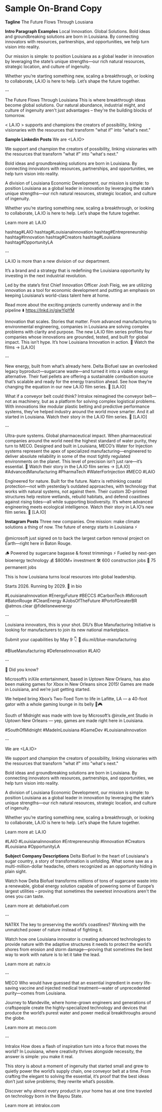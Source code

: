 # Sample On-Brand Copy

**Tagline**
The Future Flows Through Lousiana

**Intro Paragraph Examples**
Local Innovation. Global Solutions.
Bold ideas and groundbreaking solutions are born in Louisiana. By connecting innovators with resources, partnerships, and opportunities, we help turn vision into reality.

Our mission is simple: to position Louisiana as a global leader in innovation by leveraging the state’s unique strengths—our rich natural resources, strategic location, and culture of ingenuity.

Whether you’re starting something new, scaling a breakthrough, or looking to collaborate, LA.IO is here to help. Let’s shape the future together.

--

The Future Flows Through Louisiana
This is where breakthrough ideas become global solutions. Our natural abundance, industrial might, and culture of ingenuity aren't just advantages – they're the building blocks of tomorrow. 

< LA.IO > supports and champions the creators of possibility, linking visionaries with the resources that transform "what if" into "what's next."

**Sample Linkedin Posts**
We are <LA.IO>

We support and champion the creators of possibility, linking visionaries with the resources that transform "what if" into "what's next."

Bold ideas and groundbreaking solutions are born in Louisiana. By connecting innovators with resources, partnerships, and opportunities, we help turn vision into reality.

A division of Louisiana Economic Development, our mission is simple: to position Louisiana as a global leader in innovation by leveraging the state’s unique strengths—our rich natural resources, strategic location, and culture of ingenuity.

Whether you’re starting something new, scaling a breakthrough, or looking to collaborate, LA.IO is here to help. Let’s shape the future together.

Learn more at: LA.IO

hashtag#LAIO hashtag#LouisianaInnovation hashtag#Entrepreneurship hashtag#Innovation hashtag#Creators hashtag#Louisiana hashtag#OpportunityLA

--

LA.IO is more than a new division of our department.

It’s a brand and a strategy that is redefining the Louisiana opportunity by investing in the next industrial revolution.

Led by the state’s first Chief Innovation Officer Josh Fleig, we are utilizing innovation as a tool for economic development and putting an emphasis on keeping Louisiana’s world-class talent here at home.

Read more about the exciting projects currently underway and in the pipeline ⬇️
https://lnkd.in/gjwYipYM


 Innovation that scales. Stories that matter.
 From advanced manufacturing to environmental engineering, companies in Louisiana are solving complex problems with clarity and purpose.
 The new LA.IO film series profiles four companies whose innovations are grounded, tested, and built for global impact.
 This isn’t hype. It’s how Louisiana Innovation in action.
 🎥 Watch the films → [LA.IO]

 --

 New energy, built from what’s already here.
Delta Biofuel saw an overlooked legacy byproduct—sugarcane waste—and turned it into a viable energy alternative.
Their fuel pellets are offering a sustainable combustion source that’s scalable and ready for the energy transition ahead.
 See how they’re changing the equation in our new LA.IO film series.
 🎥 [LA.IO]

  What if a conveyor belt could think?
 Intralox reimagined the conveyor belt—not as machinery, but as a platform for solving complex logistical problems.
 With innovations like modular plastic belting and predictive performance systems, they’ve helped industry around the world move smarter.
 And it all started in Louisiana. Watch their story in the LA.IO film series.
 🔗 [LA.IO]

 --

 Ultra-pure systems. Global pharmaceutical impact.
When pharmaceutical companies around the world need the highest standard of water purity, they turn to MECO.
Designed and built in Louisiana, MECO’s Water for Injection systems represent the apex of specialized manufacturing—engineered to deliver absolute reliability in some of the most tightly regulated environments on the planet.
This level of precision isn’t just rare—it’s essential.
 🎥 Watch their story in the LA.IO film series → [LA.IO]
#AdvancedManufacturing #PharmaTech #WaterForInjection #MECO #LAIO

 Engineered for nature. Built for the future.
 Natrx is rethinking coastal protection—not with yesterday’s outdated approaches, with technology that works with natural systems, not against them.
 Their custom 3D-printed structures help restore wetlands, rebuild habitats, and defend coastlines against rising tides—all while supporting biodiversity.
 It’s where advanced engineering meets ecological intelligence. Watch their story in LA.IO’s new film series.
 🔗 [LA.IO]


 **Instagram Posts**
Three new companies. One mission: make climate solutions a thing of now.
The future of energy starts in Louisiana ⚡

@microsoft just signed on to back the largest carbon removal project on Earth—right here in Baton Rouge.

🪵 Powered by sugarcane bagasse & forest trimmings
⚡ Fueled by next-gen bioenergy technology
💰 $800M+ investment
🛠️ 600 construction jobs
🔧 75 permanent jobs

This is how Louisiana turns local resources into global leadership.

Starts 2026. Running by 2029.
🔗 in bio

#LouisianaInnovation #EnergyFuture #BECCS #CarbonTech #Microsoft #BatonRouge #CleanEnergy #JobsOfTheFuture
#PortofGreaterBR @atmos.clear @fidelisnewenergy

--

Louisiana innovators, this is your shot.
DIU’s Blue Manufacturing Initiative is looking for manufacturers to join its new national marketplace.

Submit your capabilities by May 9 👇
🔗 diu.mil/blue-manufacturing

#BlueManufacturing #DefenseInnovation #LAIO

--

📍 Did you know?

Microsoft’s inXile entertainment, based in Uptown New Orleans, has also been making games for Xbox in New Orleans since 2015! Games are made in Louisiana, and we’re just getting started.

We helped bring Xbox’s Two-Toed Tom to life in Lafitte, LA — a 40-foot gator with a whole gaming lounge in its belly 🐊🎮

South of Midnight was made with love by Microsoft’s @inxile_ent Studio in Uptown New Orleans — yep, games are made right here in Louisiana.

#SouthOfMidnight #MadeInLouisiana #GameDev #LouisianaInnovation

--

We are <LA.IO>

We support and champion the creators of possibility, linking visionaries with the resources that transform "what if" into "what's next."

Bold ideas and groundbreaking solutions are born in Louisiana. By connecting innovators with resources, partnerships, and opportunities, we help turn vision into reality.

A division of Louisiana Economic Development, our mission is simple: to position Louisiana as a global leader in innovation by leveraging the state’s unique strengths—our rich natural resources, strategic location, and culture of ingenuity.

Whether you’re starting something new, scaling a breakthrough, or looking to collaborate, LA.IO is here to help. Let’s shape the future together.

Learn more at: LA.IO

#LAIO #LouisianaInnovation #Entrepreneurship #Innovation #Creators #Louisiana #OpportunityLA

**Subject Company Descriptions**
Delta Biofuel
In the heart of Louisiana's sugar country, a story of transformation is unfolding. What some saw as a multi-million-dollar headache, others recognized as an opportunity hiding in plain sight.

Watch how Delta Biofuel transforms millions of tons of sugarcane waste into a renewable, global energy solution capable of powering some of Europe’s largest utilities – proving that sometimes the sweetest innovations aren't the ones you can taste.

Learn more at: deltabiofuel.com﻿

--

NATRX
The key to preserving the world’s coastlines? Working with the unmatched power of nature instead of fighting it.

Watch how one Louisiana innovator is creating advanced technologies to provide nature with the adaptive structures it needs to protect the world’s shores from erosion and storm damage—proving that sometimes the best way to work with nature is to let it take the lead.

Learn more at: natrx.io

--

MECO
Who would have guessed that an essential ingredient in every life-saving vaccine and injected medical treatment—water of unprecedented purity—comes from Louisiana.

Journey to Mandeville, where home-grown engineers and generations of craftspeople create the highly-specialized technology and devices that produce the world’s purest water and power medical breakthroughs around the globe.

Learn more at: meco.com

--

Intralox
How does a flash of inspiration turn into a force that moves the world? In Louisiana, where creativity thrives alongside necessity, the answer is simple: you make it real.

This story is about a moment of ingenuity that started small and grew to quietly power the world’s supply chain, one conveyor belt at a time. From crafting the elegant to solving the essential, it’s proof that the best ideas don’t just solve problems; they rewrite what’s possible.

Discover why almost every product in your home has at one time traveled on technology born in the Bayou State.

Learn more at: intralox.com


